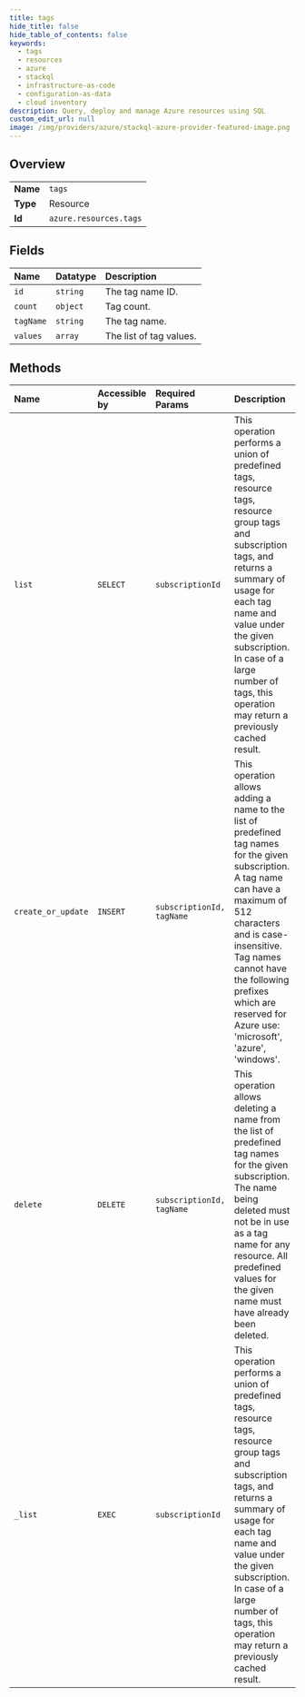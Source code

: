 ```yaml
---
title: tags
hide_title: false
hide_table_of_contents: false
keywords:
  - tags
  - resources
  - azure    
  - stackql
  - infrastructure-as-code
  - configuration-as-data
  - cloud inventory
description: Query, deploy and manage Azure resources using SQL
custom_edit_url: null
image: /img/providers/azure/stackql-azure-provider-featured-image.png
---
```

  
    

## Overview
<table><tbody>
<tr><td><b>Name</b></td><td><code>tags</code></td></tr>
<tr><td><b>Type</b></td><td>Resource</td></tr>
<tr><td><b>Id</b></td><td><code>azure.resources.tags</code></td></tr>
</tbody></table>

## Fields
| Name | Datatype | Description |
|:-----|:---------|:------------|
| `id` | `string` | The tag name ID. |
| `count` | `object` | Tag count. |
| `tagName` | `string` | The tag name. |
| `values` | `array` | The list of tag values. |
## Methods
| Name | Accessible by | Required Params | Description |
|:-----|:--------------|:----------------|:------------|
| `list` | `SELECT` | `subscriptionId` | This operation performs a union of predefined tags, resource tags, resource group tags and subscription tags, and returns a summary of usage for each tag name and value under the given subscription. In case of a large number of tags, this operation may return a previously cached result. |
| `create_or_update` | `INSERT` | `subscriptionId, tagName` | This operation allows adding a name to the list of predefined tag names for the given subscription. A tag name can have a maximum of 512 characters and is case-insensitive. Tag names cannot have the following prefixes which are reserved for Azure use: 'microsoft', 'azure', 'windows'. |
| `delete` | `DELETE` | `subscriptionId, tagName` | This operation allows deleting a name from the list of predefined tag names for the given subscription. The name being deleted must not be in use as a tag name for any resource. All predefined values for the given name must have already been deleted. |
| `_list` | `EXEC` | `subscriptionId` | This operation performs a union of predefined tags, resource tags, resource group tags and subscription tags, and returns a summary of usage for each tag name and value under the given subscription. In case of a large number of tags, this operation may return a previously cached result. |
